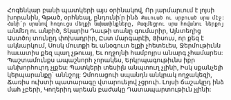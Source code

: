 
Հոգենկար բանի պատկերի այս օրինակով,
Որ յարմարւում է լոյսի խորանին,
Գթած, օրհնեալ, ընդունի՛ր ինձ`
Քաւուած ու սրբուած սրա մէջ:
Հանի՛ր սրանով հոգուցս մեղքի նախատինքները,
Բազմեցրու սրա հովանու ներքոյ` անմեղ ու
անբիծ,
Տկարիս Դաւթի տանը գումարիր,
Այնտեղից Աստծոյ տունըդ փոխադրիր,
Ըստ մարգարէի, Յիսուս, որ քեզ է ակնարկում,
Սոսկ մուտքի եւ անօգուտ ելքի չհետեւես,
Ջերմութիւնն հաւատիս քեզ պաղ չթուայ,
Եւ ողջոյնի համբոյրս անարգ չհամարես:
Պաշտամունքս ապաշնորհ չորակես,
Երկրպագութիւնս իբր անխորհուրդ չլքես:
Պատկերի տեսիլն անպտուղ չլինի,
Իսկ սքանչելի կերպարանքը` աննշոյլ:
Չմոռացուի սպանդն անկրակ ողջակեզի,
Ճառիս ուխտի պատարագը վտարուելով չցրուի.
Լոյսի ճաշակըդ ինձ մահ չբերի,
Կողերիդ արեան բաժակը
Դատապարտութիւն չլինի:

